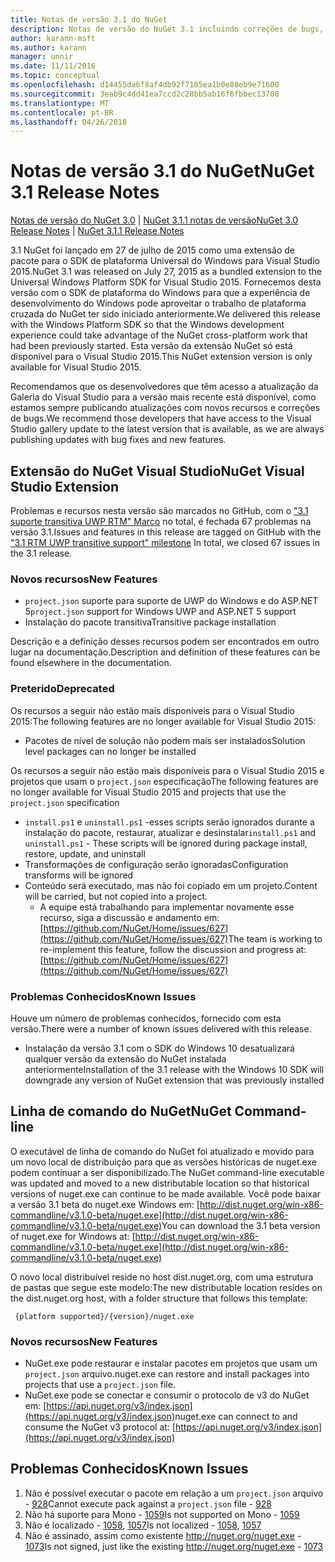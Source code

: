 ```yaml
---
title: Notas de versão 3.1 do NuGet
description: Notas de versão do NuGet 3.1 incluindo correções de bugs, problemas conhecidos, recursos adicionados e DCRs.
author: karann-msft
ms.author: karann
manager: unnir
ms.date: 11/11/2016
ms.topic: conceptual
ms.openlocfilehash: d14455da6f8af4db92f7105ea1b0e88eb9e71600
ms.sourcegitcommit: 3eab9c4dd41ea7ccd2c28bb5ab16f6fbbec13708
ms.translationtype: MT
ms.contentlocale: pt-BR
ms.lasthandoff: 04/26/2018
---
```

# <a name="nuget-31-release-notes"></a><span data-ttu-id="2b976-103">Notas de versão 3.1 do NuGet</span><span class="sxs-lookup"><span data-stu-id="2b976-103">NuGet 3.1 Release Notes</span></span>

<span data-ttu-id="2b976-104">[Notas de versão do NuGet 3.0](../release-notes/nuget-3.0.0.md) | [NuGet 3.1.1 notas de versão](../release-notes/nuget-3.1.1.md)</span><span class="sxs-lookup"><span data-stu-id="2b976-104">[NuGet 3.0 Release Notes](../release-notes/nuget-3.0.0.md) | [NuGet 3.1.1 Release Notes](../release-notes/nuget-3.1.1.md)</span></span>

<span data-ttu-id="2b976-105">3.1 NuGet foi lançado em 27 de julho de 2015 como uma extensão de pacote para o SDK de plataforma Universal do Windows para Visual Studio 2015.</span><span class="sxs-lookup"><span data-stu-id="2b976-105">NuGet 3.1 was released on July 27, 2015 as a bundled extension to the Universal Windows Platform SDK for Visual Studio 2015.</span></span> <span data-ttu-id="2b976-106">Fornecemos desta versão com o SDK de plataforma do Windows para que a experiência de desenvolvimento do Windows pode aproveitar o trabalho de plataforma cruzada do NuGet ter sido iniciado anteriormente.</span><span class="sxs-lookup"><span data-stu-id="2b976-106">We delivered this release with the Windows Platform SDK so that the Windows development experience could take advantage of the NuGet cross-platform work that had been previously started.</span></span> <span data-ttu-id="2b976-107">Esta versão da extensão NuGet só está disponível para o Visual Studio 2015.</span><span class="sxs-lookup"><span data-stu-id="2b976-107">This NuGet extension version is only available for Visual Studio 2015.</span></span>

<span data-ttu-id="2b976-108">Recomendamos que os desenvolvedores que têm acesso a atualização da Galeria do Visual Studio para a versão mais recente está disponível, como estamos sempre publicando atualizações com novos recursos e correções de bugs.</span><span class="sxs-lookup"><span data-stu-id="2b976-108">We recommend those developers that have access to the Visual Studio gallery update to the latest version that is available, as we are always publishing updates with bug fixes and new features.</span></span>

## <a name="nuget-visual-studio-extension"></a><span data-ttu-id="2b976-109">Extensão do NuGet Visual Studio</span><span class="sxs-lookup"><span data-stu-id="2b976-109">NuGet Visual Studio Extension</span></span>

<span data-ttu-id="2b976-110">Problemas e recursos nesta versão são marcados no GitHub, com o ["3.1 suporte transitiva UWP RTM" Marco](https://github.com/NuGet/Home/issues?utf8=%E2%9C%93&q=is%3Aclosed+milestone%3A%223.1+RTM+UWP+transitive+support%22+) no total, é fechada 67 problemas na versão 3.1.</span><span class="sxs-lookup"><span data-stu-id="2b976-110">Issues and features in this release are tagged on GitHub with the ["3.1 RTM UWP transitive support" milestone](https://github.com/NuGet/Home/issues?utf8=%E2%9C%93&q=is%3Aclosed+milestone%3A%223.1+RTM+UWP+transitive+support%22+)  In total, we closed 67 issues in the 3.1 release.</span></span>

### <a name="new-features"></a><span data-ttu-id="2b976-111">Novos recursos</span><span class="sxs-lookup"><span data-stu-id="2b976-111">New Features</span></span>

* <span data-ttu-id="2b976-112">`project.json` suporte para suporte de UWP do Windows e do ASP.NET 5</span><span class="sxs-lookup"><span data-stu-id="2b976-112">`project.json` support for Windows UWP and ASP.NET 5 support</span></span>
* <span data-ttu-id="2b976-113">Instalação do pacote transitiva</span><span class="sxs-lookup"><span data-stu-id="2b976-113">Transitive package installation</span></span>

<span data-ttu-id="2b976-114">Descrição e a definição desses recursos podem ser encontrados em outro lugar na documentação.</span><span class="sxs-lookup"><span data-stu-id="2b976-114">Description and definition of these features can be found elsewhere in the documentation.</span></span>

### <a name="deprecated"></a><span data-ttu-id="2b976-115">Preterido</span><span class="sxs-lookup"><span data-stu-id="2b976-115">Deprecated</span></span>

<span data-ttu-id="2b976-116">Os recursos a seguir não estão mais disponíveis para o Visual Studio 2015:</span><span class="sxs-lookup"><span data-stu-id="2b976-116">The following features are no longer available for Visual Studio 2015:</span></span>

* <span data-ttu-id="2b976-117">Pacotes de nível de solução não podem mais ser instalados</span><span class="sxs-lookup"><span data-stu-id="2b976-117">Solution level packages can no longer be installed</span></span>

<span data-ttu-id="2b976-118">Os recursos a seguir não estão mais disponíveis para o Visual Studio 2015 e projetos que usam o `project.json` especificação</span><span class="sxs-lookup"><span data-stu-id="2b976-118">The following features are no longer available for Visual Studio 2015 and projects that use the `project.json` specification</span></span>

* <span data-ttu-id="2b976-119">`install.ps1` e `uninstall.ps1` -esses scripts serão ignorados durante a instalação do pacote, restaurar, atualizar e desinstalar</span><span class="sxs-lookup"><span data-stu-id="2b976-119">`install.ps1` and `uninstall.ps1` - These scripts will be ignored during package install, restore, update, and uninstall</span></span>
* <span data-ttu-id="2b976-120">Transformações de configuração serão ignoradas</span><span class="sxs-lookup"><span data-stu-id="2b976-120">Configuration transforms will be ignored</span></span>
* <span data-ttu-id="2b976-121">Conteúdo será executado, mas não foi copiado em um projeto.</span><span class="sxs-lookup"><span data-stu-id="2b976-121">Content will be carried, but not copied into a project.</span></span>
    * <span data-ttu-id="2b976-122">A equipe está trabalhando para implementar novamente esse recurso, siga a discussão e andamento em: [https://github.com/NuGet/Home/issues/627](https://github.com/NuGet/Home/issues/627)</span><span class="sxs-lookup"><span data-stu-id="2b976-122">The team is working to re-implement this feature, follow the discussion and progress at: [https://github.com/NuGet/Home/issues/627](https://github.com/NuGet/Home/issues/627)</span></span>


### <a name="known-issues"></a><span data-ttu-id="2b976-123">Problemas Conhecidos</span><span class="sxs-lookup"><span data-stu-id="2b976-123">Known Issues</span></span>

<span data-ttu-id="2b976-124">Houve um número de problemas conhecidos, fornecido com esta versão.</span><span class="sxs-lookup"><span data-stu-id="2b976-124">There were a number of known issues delivered with this release.</span></span>

* <span data-ttu-id="2b976-125">Instalação da versão 3.1 com o SDK do Windows 10 desatualizará qualquer versão da extensão do NuGet instalada anteriormente</span><span class="sxs-lookup"><span data-stu-id="2b976-125">Installation of the 3.1 release with the Windows 10 SDK will downgrade any version of NuGet extension that was previously installed</span></span>

## <a name="nuget-command-line"></a><span data-ttu-id="2b976-126">Linha de comando do NuGet</span><span class="sxs-lookup"><span data-stu-id="2b976-126">NuGet Command-line</span></span>

<span data-ttu-id="2b976-127">O executável de linha de comando do NuGet foi atualizado e movido para um novo local de distribuição para que as versões históricas de nuget.exe podem continuar a ser disponibilizado.</span><span class="sxs-lookup"><span data-stu-id="2b976-127">The NuGet command-line executable was updated and moved to a new distributable location so that historical versions of nuget.exe can continue to be made available.</span></span>  <span data-ttu-id="2b976-128">Você pode baixar a versão 3.1 beta do nuget.exe Windows em: [http://dist.nuget.org/win-x86-commandline/v3.1.0-beta/nuget.exe](http://dist.nuget.org/win-x86-commandline/v3.1.0-beta/nuget.exe)</span><span class="sxs-lookup"><span data-stu-id="2b976-128">You can download the 3.1 beta version of nuget.exe for Windows at: [http://dist.nuget.org/win-x86-commandline/v3.1.0-beta/nuget.exe](http://dist.nuget.org/win-x86-commandline/v3.1.0-beta/nuget.exe)</span></span>

<span data-ttu-id="2b976-129">O novo local distribuível reside no host dist.nuget.org, com uma estrutura de pastas que segue este modelo:</span><span class="sxs-lookup"><span data-stu-id="2b976-129">The new distributable location resides on the dist.nuget.org host, with a folder structure that follows this template:</span></span>

     {platform supported}/{version}/nuget.exe

### <a name="new-features"></a><span data-ttu-id="2b976-130">Novos recursos</span><span class="sxs-lookup"><span data-stu-id="2b976-130">New Features</span></span>

* <span data-ttu-id="2b976-131">NuGet.exe pode restaurar e instalar pacotes em projetos que usam um `project.json` arquivo.</span><span class="sxs-lookup"><span data-stu-id="2b976-131">nuget.exe can restore and install packages into projects that use a `project.json` file.</span></span>
* <span data-ttu-id="2b976-132">NuGet.exe pode se conectar e consumir o protocolo de v3 do NuGet em: [https://api.nuget.org/v3/index.json](https://api.nuget.org/v3/index.json)</span><span class="sxs-lookup"><span data-stu-id="2b976-132">nuget.exe can connect to and consume the NuGet v3 protocol at: [https://api.nuget.org/v3/index.json](https://api.nuget.org/v3/index.json)</span></span>

## <a name="known-issues"></a><span data-ttu-id="2b976-133">Problemas Conhecidos</span><span class="sxs-lookup"><span data-stu-id="2b976-133">Known Issues</span></span> ##

1.    <span data-ttu-id="2b976-134">Não é possível executar o pacote em relação a um `project.json` arquivo - [928](https://github.com/NuGet/Home/issues/928)</span><span class="sxs-lookup"><span data-stu-id="2b976-134">Cannot execute pack against a `project.json` file - [928](https://github.com/NuGet/Home/issues/928)</span></span>
2.    <span data-ttu-id="2b976-135">Não há suporte para Mono - [1059](https://github.com/NuGet/Home/issues/1059)</span><span class="sxs-lookup"><span data-stu-id="2b976-135">Is not supported on Mono - [1059](https://github.com/NuGet/Home/issues/1059)</span></span>
3.    <span data-ttu-id="2b976-136">Não é localizado - [1058](https://github.com/NuGet/Home/issues/1058), [1057](https://github.com/NuGet/Home/issues/1057)</span><span class="sxs-lookup"><span data-stu-id="2b976-136">Is not localized - [1058](https://github.com/NuGet/Home/issues/1058),   [1057](https://github.com/NuGet/Home/issues/1057)</span></span>
4.    <span data-ttu-id="2b976-137">Não é assinado, assim como existente http://nuget.org/nuget.exe - [1073](https://github.com/NuGet/Home/issues/1073)</span><span class="sxs-lookup"><span data-stu-id="2b976-137">Is not signed, just like the existing http://nuget.org/nuget.exe - [1073](https://github.com/NuGet/Home/issues/1073)</span></span>
